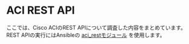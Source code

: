 # ACI REST API

ここでは、Cisco ACIのREST APIについて調査した内容をまとめています。  
REST APIの実行にはAnsibleの [aci_restモジュール](https://docs.ansible.com/ansible/latest/modules/aci_rest_module.html#aci-rest-module) を使用します。
